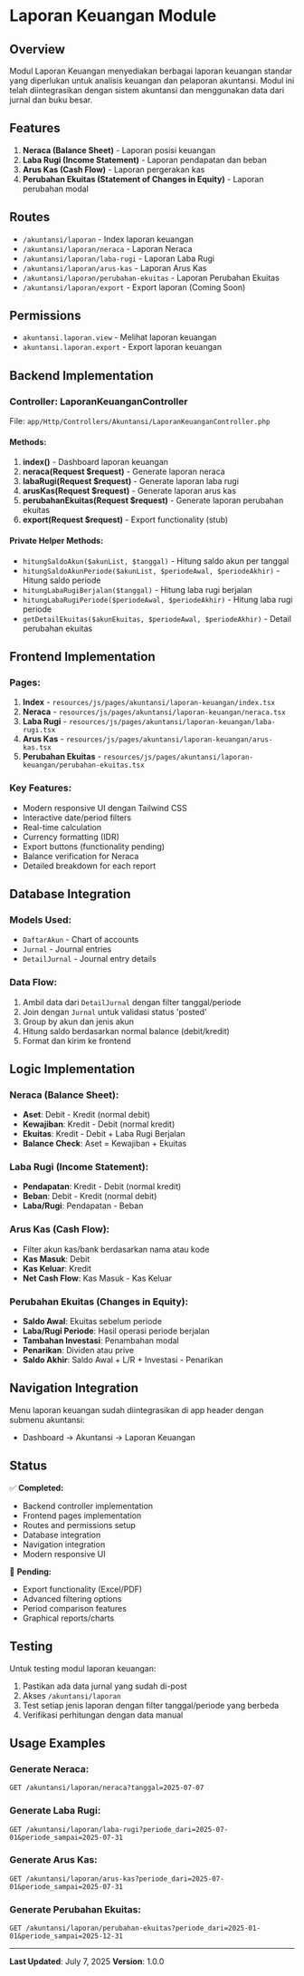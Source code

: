 # Laporan Keuangan Module

## Overview
Modul Laporan Keuangan menyediakan berbagai laporan keuangan standar yang diperlukan untuk analisis keuangan dan pelaporan akuntansi. Modul ini telah diintegrasikan dengan sistem akuntansi dan menggunakan data dari jurnal dan buku besar.

## Features
1. **Neraca (Balance Sheet)** - Laporan posisi keuangan
2. **Laba Rugi (Income Statement)** - Laporan pendapatan dan beban
3. **Arus Kas (Cash Flow)** - Laporan pergerakan kas
4. **Perubahan Ekuitas (Statement of Changes in Equity)** - Laporan perubahan modal

## Routes
- `/akuntansi/laporan` - Index laporan keuangan
- `/akuntansi/laporan/neraca` - Laporan Neraca
- `/akuntansi/laporan/laba-rugi` - Laporan Laba Rugi
- `/akuntansi/laporan/arus-kas` - Laporan Arus Kas
- `/akuntansi/laporan/perubahan-ekuitas` - Laporan Perubahan Ekuitas
- `/akuntansi/laporan/export` - Export laporan (Coming Soon)

## Permissions
- `akuntansi.laporan.view` - Melihat laporan keuangan
- `akuntansi.laporan.export` - Export laporan keuangan

## Backend Implementation

### Controller: LaporanKeuanganController
File: `app/Http/Controllers/Akuntansi/LaporanKeuanganController.php`

#### Methods:
1. **index()** - Dashboard laporan keuangan
2. **neraca(Request $request)** - Generate laporan neraca
3. **labaRugi(Request $request)** - Generate laporan laba rugi
4. **arusKas(Request $request)** - Generate laporan arus kas
5. **perubahanEkuitas(Request $request)** - Generate laporan perubahan ekuitas
6. **export(Request $request)** - Export functionality (stub)

#### Private Helper Methods:
- `hitungSaldoAkun($akunList, $tanggal)` - Hitung saldo akun per tanggal
- `hitungSaldoAkunPeriode($akunList, $periodeAwal, $periodeAkhir)` - Hitung saldo periode
- `hitungLabaRugiBerjalan($tanggal)` - Hitung laba rugi berjalan
- `hitungLabaRugiPeriode($periodeAwal, $periodeAkhir)` - Hitung laba rugi periode
- `getDetailEkuitas($akunEkuitas, $periodeAwal, $periodeAkhir)` - Detail perubahan ekuitas

## Frontend Implementation

### Pages:
1. **Index** - `resources/js/pages/akuntansi/laporan-keuangan/index.tsx`
2. **Neraca** - `resources/js/pages/akuntansi/laporan-keuangan/neraca.tsx`
3. **Laba Rugi** - `resources/js/pages/akuntansi/laporan-keuangan/laba-rugi.tsx`
4. **Arus Kas** - `resources/js/pages/akuntansi/laporan-keuangan/arus-kas.tsx`
5. **Perubahan Ekuitas** - `resources/js/pages/akuntansi/laporan-keuangan/perubahan-ekuitas.tsx`

### Key Features:
- Modern responsive UI dengan Tailwind CSS
- Interactive date/period filters
- Real-time calculation
- Currency formatting (IDR)
- Export buttons (functionality pending)
- Balance verification for Neraca
- Detailed breakdown for each report

## Database Integration

### Models Used:
- `DaftarAkun` - Chart of accounts
- `Jurnal` - Journal entries
- `DetailJurnal` - Journal entry details

### Data Flow:
1. Ambil data dari `DetailJurnal` dengan filter tanggal/periode
2. Join dengan `Jurnal` untuk validasi status 'posted'
3. Group by akun dan jenis akun
4. Hitung saldo berdasarkan normal balance (debit/kredit)
5. Format dan kirim ke frontend

## Logic Implementation

### Neraca (Balance Sheet):
- **Aset**: Debit - Kredit (normal debit)
- **Kewajiban**: Kredit - Debit (normal kredit)
- **Ekuitas**: Kredit - Debit + Laba Rugi Berjalan
- **Balance Check**: Aset = Kewajiban + Ekuitas

### Laba Rugi (Income Statement):
- **Pendapatan**: Kredit - Debit (normal kredit)
- **Beban**: Debit - Kredit (normal debit)
- **Laba/Rugi**: Pendapatan - Beban

### Arus Kas (Cash Flow):
- Filter akun kas/bank berdasarkan nama atau kode
- **Kas Masuk**: Debit
- **Kas Keluar**: Kredit
- **Net Cash Flow**: Kas Masuk - Kas Keluar

### Perubahan Ekuitas (Changes in Equity):
- **Saldo Awal**: Ekuitas sebelum periode
- **Laba/Rugi Periode**: Hasil operasi periode berjalan
- **Tambahan Investasi**: Penambahan modal
- **Penarikan**: Dividen atau prive
- **Saldo Akhir**: Saldo Awal + L/R + Investasi - Penarikan

## Navigation Integration
Menu laporan keuangan sudah diintegrasikan di app header dengan submenu akuntansi:
- Dashboard → Akuntansi → Laporan Keuangan

## Status
✅ **Completed:**
- Backend controller implementation
- Frontend pages implementation
- Routes and permissions setup
- Database integration
- Navigation integration
- Modern responsive UI

🔄 **Pending:**
- Export functionality (Excel/PDF)
- Advanced filtering options
- Period comparison features
- Graphical reports/charts

## Testing
Untuk testing modul laporan keuangan:
1. Pastikan ada data jurnal yang sudah di-post
2. Akses `/akuntansi/laporan`
3. Test setiap jenis laporan dengan filter tanggal/periode yang berbeda
4. Verifikasi perhitungan dengan data manual

## Usage Examples

### Generate Neraca:
```
GET /akuntansi/laporan/neraca?tanggal=2025-07-07
```

### Generate Laba Rugi:
```
GET /akuntansi/laporan/laba-rugi?periode_dari=2025-07-01&periode_sampai=2025-07-31
```

### Generate Arus Kas:
```
GET /akuntansi/laporan/arus-kas?periode_dari=2025-07-01&periode_sampai=2025-07-31
```

### Generate Perubahan Ekuitas:
```
GET /akuntansi/laporan/perubahan-ekuitas?periode_dari=2025-01-01&periode_sampai=2025-12-31
```

---

**Last Updated**: July 7, 2025
**Version**: 1.0.0
